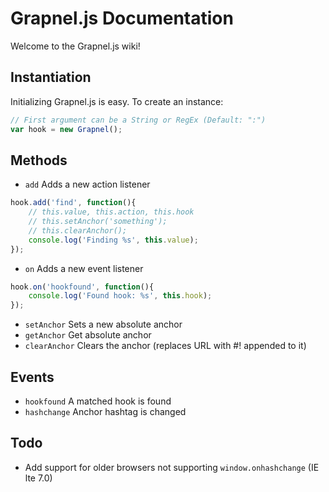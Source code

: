 # Grapnel.js Documentation
Welcome to the Grapnel.js wiki!

## Instantiation
Initializing Grapnel.js is easy. To create an instance:
```javascript
// First argument can be a String or RegEx (Default: ":")
var hook = new Grapnel();
```

## Methods
* `add` Adds a new action listener
```javascript
hook.add('find', function(){
    // this.value, this.action, this.hook
    // this.setAnchor('something');
    // this.clearAnchor();
    console.log('Finding %s', this.value);
});
```

* `on` Adds a new event listener
```javascript
hook.on('hookfound', function(){
    console.log('Found hook: %s', this.hook);
});
```
* `setAnchor` Sets a new absolute anchor
* `getAnchor` Get absolute anchor
* `clearAnchor` Clears the anchor (replaces URL with #! appended to it)

## Events

* `hookfound` A matched hook is found
* `hashchange` Anchor hashtag is changed

## Todo

* Add support for older browsers not supporting `window.onhashchange` (IE lte 7.0)